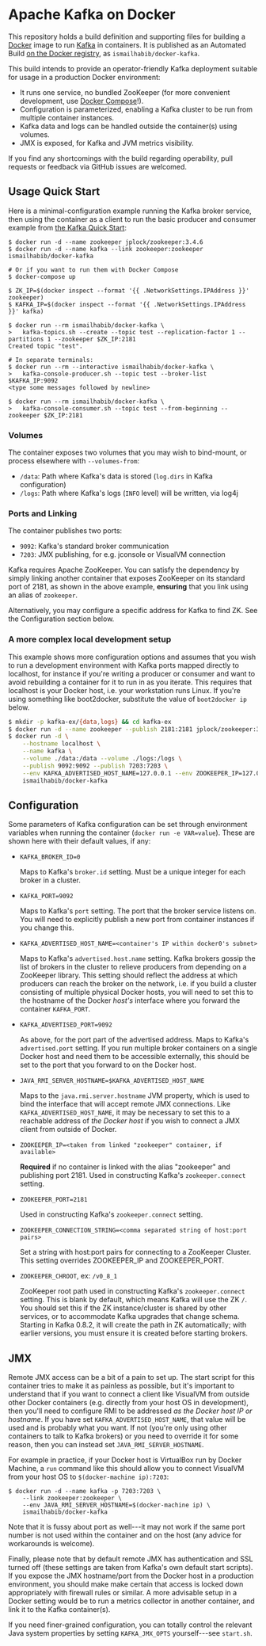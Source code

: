 Apache Kafka on Docker
======================

This repository holds a build definition and supporting files for building a
[Docker] image to run [Kafka] in containers. It is published as an Automated
Build [on the Docker registry], as `ismailhabib/docker-kafka`.

This build intends to provide an operator-friendly Kafka deployment suitable for
usage in a production Docker environment:

  - It runs one service, no bundled ZooKeeper (for more convenient development,
    use [Docker Compose]!).
  - Configuration is parameterized, enabling a Kafka cluster to be run from
    multiple container instances.
  - Kafka data and logs can be handled outside the container(s) using volumes.
  - JMX is exposed, for Kafka and JVM metrics visibility.

If you find any shortcomings with the build regarding operability, pull requests
or feedback via GitHub issues are welcomed.

[Docker Compose]: https://docs.docker.com/compose/

Usage Quick Start
-----------------

Here is a minimal-configuration example running the Kafka broker service, then
using the container as a client to run the basic producer and consumer example
from [the Kafka Quick Start]:

```
$ docker run -d --name zookeeper jplock/zookeeper:3.4.6
$ docker run -d --name kafka --link zookeeper:zookeeper ismailhabib/docker-kafka

# Or if you want to run them with Docker Compose
$ docker-compose up

$ ZK_IP=$(docker inspect --format '{{ .NetworkSettings.IPAddress }}' zookeeper)
$ KAFKA_IP=$(docker inspect --format '{{ .NetworkSettings.IPAddress }}' kafka)

$ docker run --rm ismailhabib/docker-kafka \
>   kafka-topics.sh --create --topic test --replication-factor 1 --partitions 1 --zookeeper $ZK_IP:2181
Created topic "test".

# In separate terminals:
$ docker run --rm --interactive ismailhabib/docker-kafka \
>   kafka-console-producer.sh --topic test --broker-list $KAFKA_IP:9092
<type some messages followed by newline>

$ docker run --rm ismailhabib/docker-kafka \
>   kafka-console-consumer.sh --topic test --from-beginning --zookeeper $ZK_IP:2181
```

### Volumes

The container exposes two volumes that you may wish to bind-mount, or process
elsewhere with `--volumes-from`:

- `/data`: Path where Kafka's data is stored (`log.dirs` in Kafka configuration)
- `/logs`: Path where Kafka's logs (`INFO` level) will be written, via log4j

### Ports and Linking

The container publishes two ports:

- `9092`: Kafka's standard broker communication
- `7203`: JMX publishing, for e.g. jconsole or VisualVM connection

Kafka requires Apache ZooKeeper. You can satisfy the dependency by simply
linking another container that exposes ZooKeeper on its standard port of 2181,
as shown in the above example, **ensuring** that you link using an alias of
`zookeeper`.

Alternatively, you may configure a specific address for Kafka to find ZK. See
the Configuration section below.

### A more complex local development setup

This example shows more configuration options and assumes that you wish to run a
development environment with Kafka ports mapped directly to localhost, for
instance if you're writing a producer or consumer and want to avoid rebuilding a
container for it to run in as you iterate. This requires that localhost is your
Docker host, i.e. your workstation runs Linux. If you're using something like
boot2docker, substitute the value of `boot2docker ip` below.

```bash
$ mkdir -p kafka-ex/{data,logs} && cd kafka-ex
$ docker run -d --name zookeeper --publish 2181:2181 jplock/zookeeper:3.4.6
$ docker run -d \
    --hostname localhost \
    --name kafka \
    --volume ./data:/data --volume ./logs:/logs \
    --publish 9092:9092 --publish 7203:7203 \
    --env KAFKA_ADVERTISED_HOST_NAME=127.0.0.1 --env ZOOKEEPER_IP=127.0.0.1 \
    ismailhabib/docker-kafka
```

Configuration
-------------

Some parameters of Kafka configuration can be set through environment variables
when running the container (`docker run -e VAR=value`). These are shown here
with their default values, if any:

- `KAFKA_BROKER_ID=0`

  Maps to Kafka's `broker.id` setting. Must be a unique integer for each broker
  in a cluster.
- `KAFKA_PORT=9092`

  Maps to Kafka's `port` setting. The port that the broker service listens on.
  You will need to explicitly publish a new port from container instances if you
  change this.
- `KAFKA_ADVERTISED_HOST_NAME=<container's IP within docker0's subnet>`

  Maps to Kafka's `advertised.host.name` setting. Kafka brokers gossip the list
  of brokers in the cluster to relieve producers from depending on a ZooKeeper
  library. This setting should reflect the address at which producers can reach
  the broker on the network, i.e. if you build a cluster consisting of multiple
  physical Docker hosts, you will need to set this to the hostname of the Docker
  *host's* interface where you forward the container `KAFKA_PORT`.
- `KAFKA_ADVERTISED_PORT=9092`

  As above, for the port part of the advertised address. Maps to Kafka's
  `advertised.port` setting. If you run multiple broker containers on a single
  Docker host and need them to be accessible externally, this should be set to
  the port that you forward to on the Docker host.
- `JAVA_RMI_SERVER_HOSTNAME=$KAFKA_ADVERTISED_HOST_NAME`

  Maps to the `java.rmi.server.hostname` JVM property, which is used to bind the
  interface that will accept remote JMX connections. Like
  `KAFKA_ADVERTISED_HOST_NAME`, it may be necessary to set this to a reachable
  address of *the Docker host* if you wish to connect a JMX client from outside
  of Docker.
- `ZOOKEEPER_IP=<taken from linked "zookeeper" container, if available>`

  **Required** if no container is linked with the alias "zookeeper" and
  publishing port 2181. Used in constructing Kafka's `zookeeper.connect`
  setting.
- `ZOOKEEPER_PORT=2181`

  Used in constructing Kafka's `zookeeper.connect` setting.
- `ZOOKEEPER_CONNECTION_STRING=<comma separated string of host:port pairs>`

  Set a string with host:port pairs for connecting to a ZooKeeper Cluster. This
  setting overrides ZOOKEEPER_IP and ZOOKEEPER_PORT.
- `ZOOKEEPER_CHROOT`, ex: `/v0_8_1`

  ZooKeeper root path used in constructing Kafka's `zookeeper.connect` setting.
  This is blank by default, which means Kafka will use the ZK `/`. You should
  set this if the ZK instance/cluster is shared by other services, or to
  accommodate Kafka upgrades that change schema. Starting in Kafka 0.8.2, it
  will create the path in ZK automatically; with earlier versions, you must
  ensure it is created before starting brokers.

JMX
---

Remote JMX access can be a bit of a pain to set up. The start script for this
container tries to make it as painless as possible, but it's important to
understand that if you want to connect a client like VisualVM from outside other
Docker containers (e.g. directly from your host OS in development), then you'll
need to configure RMI to be addressed *as the Docker host IP or hostname*. If
you have set `KAFKA_ADVERTISED_HOST_NAME`, that value will be used and is
probably what you want. If not (you're only using other containers to talk to
Kafka brokers) or you need to override it for some reason, then you can instead
set `JAVA_RMI_SERVER_HOSTNAME`.

For example in practice, if your Docker host is VirtualBox run by Docker
Machine, a `run` command like this should allow you to connect VisualVM from
your host OS to `$(docker-machine ip):7203`:

    $ docker run -d --name kafka -p 7203:7203 \
        --link zookeeper:zookeeper \
        --env JAVA_RMI_SERVER_HOSTNAME=$(docker-machine ip) \
        ismailhabib/docker-kafka

Note that it is fussy about port as well---it may not work if the same port
number is not used within the container and on the host (any advice for
workarounds is welcome).

Finally, please note that by default remote JMX has authentication and SSL
turned off (these settings are taken from Kafka's own default start scripts). If
you expose the JMX hostname/port from the Docker host in a production
environment, you should make make certain that access is locked down
appropriately with firewall rules or similar. A more advisable setup in a Docker
setting would be to run a metrics collector in another container, and link it to
the Kafka container(s).

If you need finer-grained configuration, you can totally control the relevant
Java system properties by setting `KAFKA_JMX_OPTS` yourself---see `start.sh`.


[Docker]: http://www.docker.io
[Kafka]: http://kafka.apache.org
[on the Docker registry]: https://registry.hub.docker.com/u/ismailhabib/docker-kafka/
[the Kafka Quick Start]: http://kafka.apache.org/documentation.html#quickstart

